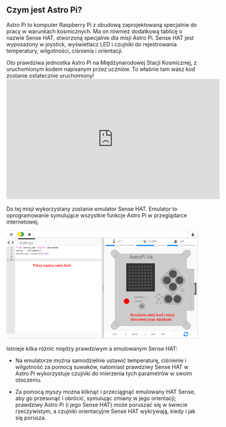 ## Czym jest Astro Pi?

Astro Pi to komputer Raspberry Pi z obudową zaprojektowaną specjalnie do pracy w warunkach kosmicznych. Ma on również dodatkową tablicę o nazwie Sense HAT, stworzoną specjalnie dla misji Astro Pi. Sense HAT jest wyposażony w joystick, wyświetlacz LED i czujniki do rejestrowania temperatury, wilgotności, ciśnienia i orientacji.

Oto prawdziwa jednostka Astro Pi na Międzynarodowej Stacji Kosmicznej, z uruchomionym kodem napisanym przez uczniów. To właśnie tam wasz kod zostanie ostatecznie uruchomiony! <iframe width="560" height="315" src="https://www.youtube.com/embed/4ykbAJeGPMM" frameborder="0" allow="accelerometer; autoplay; encrypted-media; gyroscope; picture-in-picture" allowfullscreen mark="crwd-mark"></iframe> 

>

Do tej misji wykorzystany zostanie emulator Sense HAT. Emulator to oprogramowanie symulujące wszystkie funkcje Astro Pi w przeglądarce internetowej.

![Emulator Sense HAT](images/sense-hat-emulator.png)

Istnieje kilka różnic między prawdziwym a emulowanym Sense HAT:

- Na emulatorze można samodzielnie ustawić temperaturę, ciśnienie i wilgotność za pomocą suwaków, natomiast prawdziwy Sense HAT w Astro Pi wykorzystuje czujniki do mierzenia tych parametrów w swoim otoczeniu.

- Za pomocą myszy można kliknąć i przeciągnąć emulowany HAT Sense, aby go przesunąć i obrócić, symulując zmiany w jego orientacji; prawdziwy Astro Pi (i jego Sense HAT) może poruszać się w świecie rzeczywistym, a czujniki orientacyjne Sense HAT wykrywają, kiedy i jak się porusza.